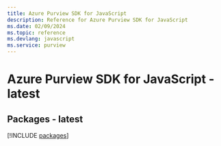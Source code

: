 ```yaml
---
title: Azure Purview SDK for JavaScript
description: Reference for Azure Purview SDK for JavaScript
ms.date: 02/09/2024
ms.topic: reference
ms.devlang: javascript
ms.service: purview
---
```

# Azure Purview SDK for JavaScript - latest
## Packages - latest
[!INCLUDE [packages](purview-index.md)]